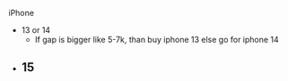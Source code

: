 
iPhone

- 13 or 14 
	- If gap is bigger like 5-7k, than buy iphone 13 else go for iphone 14
- 15
	- 


